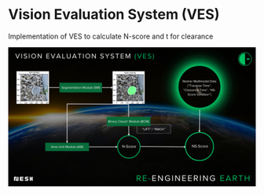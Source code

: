 # Vision Evaluation System (VES)
Implementation of VES to calculate N-score and t for clearance 

<p>
  <img src="Extra/VES-Nesh-Board.png" style="width: auto; height:auto;" />
</p> 
